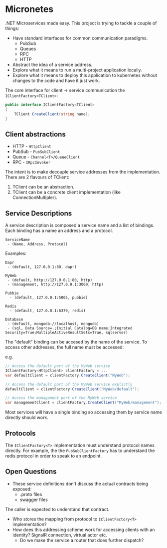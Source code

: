 # Micronetes

.NET Microservices made easy. This project is trying to tackle a couple of things:
- Have standard interfaces for common communication paradigms.
   - PubSub
   - Queues
   - RPC
   - HTTP
- Abstract the idea of a service address.
- Explore what it means to run a multi-project application locally.
- Explore what it means to deploy this application to kubernetes without changes to the code and have it just work.

The core interface for client -> service communication the `IClientFactory<TClient>`:

```C#
public interface IClientFactory<TClient>
{
    TClient CreateClient(string name);
}
```

## Client abstractions

- HTTP - `HttpClient`
- PubSub - `PubSubClient`
- Queue - `Channel<T>/QueueClient`
- RPC - `IRpcInvoker`

The intent is to make decouple service addresses from the implementation. There are 2 flavours of TClient:

1. TClient can be an abstraction. 
2. TClient can be a concrete client implementation (like ConnectionMultipler).

## Service Descriptions

A service description is composed a service name and a list of bindings. Each binding has a name an address and a protocol.

```
ServiceName
 - (Name, Address, Protocol)
```

Examples:

```
Dapr
 - (default, 127.0.0.1:80, dapr)

MyWeb
 - (default, http://127.0.0.1:80, http)
 - (management, http://127.0.0.1:3000, http)

Pubbie
  - (default, 127.0.0.1:5005, pubbie)

Redis 
  - (default, 127.0.0.1:6379, redis)

Database 
 - (default, mongodb://localhost, mongodb)
 - (sql, Data Source=.;Initial Catalog=DB name;Integrated Security=True;MultipleActiveResultSets=True, sqlserver)

```

The "default" binding can be accesed by the name of the service. To access other addresses, the full name must be accessed:

e.g.

```C#
// Access the default port of the MyWeb service
IClientFactory<HttpClient> clientFactory = ...
var defaultClient = clientFactory.CreateClient("MyWeb");

// Access the default port of the MyWeb service explictly
defaultClient = clientFactory.CreateClient("MyWeb/default");

// Access the management port of the MyWeb service
var managementClient = clientFactory.CreateClient("MyWeb/management");
```

Most services will have a single binding so accessing them by service name directly should work.

## Protocols

The `IClientFactory<T>` implementation must understand protocol names directly. For example, the the `PubSubClientFactory` has to understand the redis protocol in order to speak to an endpoint.


## Open Questions

- These service definitions don't discuss the actual contracts being exposed:
   - .proto files
   - swagger files

The caller is expected to understand that contract.
- Who stores the mapping from protocol to `IClientFactory<T>` implementation?
- How does this addressing scheme work for accessing clients with an identity? SignalR connection, virtual actor etc.
   - Do we make the service a router that does further dispatch?